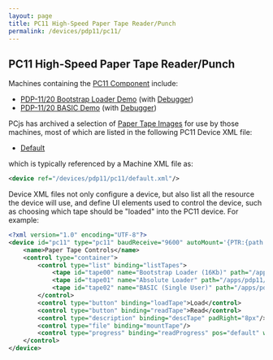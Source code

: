 ```yaml
---
layout: page
title: PC11 High-Speed Paper Tape Reader/Punch
permalink: /devices/pdp11/pc11/
---
```


PC11 High-Speed Paper Tape Reader/Punch
---------------------------------------

Machines containing the [PC11 Component](/modules/pdp11/lib/pc11.js) include:

- [PDP-11/20 Bootstrap Loader Demo](/devices/pdp11/machine/1120/bootstrap/) (with [Debugger](/devices/pdp11/machine/1120/bootstrap/debugger/))
- [PDP-11/20 BASIC Demo](/devices/pdp11/machine/1120/basic/) (with [Debugger](/devices/pdp11/machine/1120/basic/debugger/))

PCjs has archived a selection of [Paper Tape Images](/apps/pdp11/tapes/) for use by those machines, most of which are
listed in the following PC11 Device XML file:

- [Default](/devices/pdp11/pc11/default.xml)

which is typically referenced by a Machine XML file as:

```xml
<device ref="/devices/pdp11/pc11/default.xml"/>
```
		
Device XML files not only configure a device, but also list all the resource the device will use, and define UI elements
used to control the device, such as choosing which tape should be "loaded" into the PC11 device.  For example:

```xml
<?xml version="1.0" encoding="UTF-8"?>
<device id="pc11" type="pc11" baudReceive="9600" autoMount='{PTR:{path:"/apps/pdp11/boot/bootstrap/BOOTSTRAP-16KB.json"}}' pos="left" width="35%" padLeft="8px" padBottom="8px">
	<name>Paper Tape Controls</name>
	<control type="container">
		<control type="list" binding="listTapes">
			<tape id="tape00" name="Bootstrap Loader (16Kb)" path="/apps/pdp11/boot/bootstrap/BOOTSTRAP-16KB.json"/>
			<tape id="tape01" name="Absolute Loader" path="/apps/pdp11/tapes/absloader/DEC-11-L2PC-PO.json"/>
			<tape id="tape02" name="BASIC (Single User)" path="/apps/pdp11/tapes/basic/DEC-11-AJPB-PB.json"/>
		</control>
		<control type="button" binding="loadTape">Load</control>
		<control type="button" binding="readTape">Read</control>
		<control type="description" binding="descTape" padRight="8px"/>
		<control type="file" binding="mountTape"/>
		<control type="progress" binding="readProgress" pos="default" width="250px" padTop="8px">Tape Progress</control>
	</control>
</device>
```
